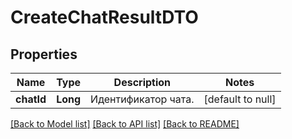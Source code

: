 # CreateChatResultDTO
## Properties

| Name | Type | Description | Notes |
|------------ | ------------- | ------------- | -------------|
| **chatId** | **Long** | Идентификатор чата. | [default to null] |

[[Back to Model list]](../README.md#documentation-for-models) [[Back to API list]](../README.md#documentation-for-api-endpoints) [[Back to README]](../README.md)

